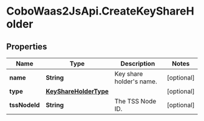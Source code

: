 # CoboWaas2JsApi.CreateKeyShareHolder

## Properties

Name | Type | Description | Notes
------------ | ------------- | ------------- | -------------
**name** | **String** | Key share holder&#39;s name. | [optional] 
**type** | [**KeyShareHolderType**](KeyShareHolderType.md) |  | [optional] 
**tssNodeId** | **String** | The TSS Node ID. | [optional] 


